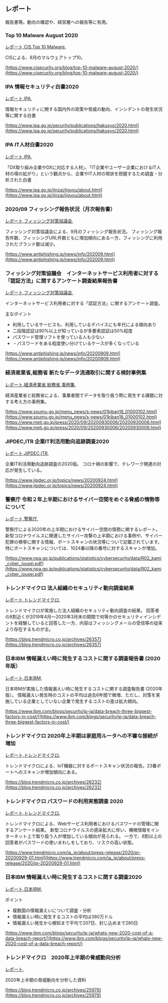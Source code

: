 ## レポート

報告書等。動向の確認や、経営層への報告等に有用。

### Top 10 Malware August 2020
[レポート](レポート.html),[CIS](CIS.html),[Top 10 Malware](Top_10_Malware.html),

CISによる、8月のマルウェアトップ10。

[https://www.cisecurity.org/blog/top-10-malware-august-2020/](https://www.cisecurity.org/blog/top-10-malware-august-2020/)

### IPA 情報セキュリティ白書2020
[レポート](レポート.html),[IPA](IPA.html),

情報セキュリティに関する国内外の政策や脅威の動向、インシデントの発生状況等に関する白書

[https://www.ipa.go.jp/security/publications/hakusyo/2020.html](https://www.ipa.go.jp/security/publications/hakusyo/2020.html)

### IPA IT人材白書2020
[レポート](レポート.html),[IPA](IPA.html),

「DX取り組み企業やDXに対応する人材」、「IT企業やユーザー企業におけるIT人材の場の拡がり」という観点から、企業やIT人材の現状を把握するため調査・分析された白書

[https://www.ipa.go.jp/jinzai/jigyou/about.html](https://www.ipa.go.jp/jinzai/jigyou/about.html)


### 2020/09 フィッシング報告状況（月次報告書）
[レポート](レポート.html),[フィッシング対策協議会](フィッシング対策協議会.html),

フィッシング対策協議会による、9月のフィッシング報告状況。
フィッシング報告件数、フィッシングURL件数ともに増加傾向にある一方、フィッシングに利用されたブランド数は減少。

[https://www.antiphishing.jp/news/info/202009.html](https://www.antiphishing.jp/news/info/202009.html)

### フィッシング対策協議会　インターネットサービス利用者に対する 「認証方法」に関するアンケート調査結果報告書
[レポート](レポート.html),[フィッシング対策協議会](フィッシング対策協議会.html),

インターネットサービス利用者に対する「認証方法」に関するアンケート調査。

主なポイント
* 利用しているサービスも、利用しているデバイスにも年代による傾向あり
* 二段階認証は90%以上が知っているが多要素認証は50%程度
* パスワード管理ソフトを使っている人も少ない
* ・パスワードをある程度使い分けているケースが多くなっている

[https://www.antiphishing.jp/news/info/20200909.html](https://www.antiphishing.jp/news/info/20200909.html)


### 経済産業省,総務省 新たなデータ流通取引に関する検討事例集
[レポート](レポート.html),[経済産業省](経済産業省.html),[総務省](総務省.html),[事例集](事例集.html),

経済産業省と総務省による、事業者間でデータを取り扱う際に発生する課題に対する考え方の事例集。

[https://www.soumu.go.jp/menu_news/s-news/01kiban18_01000102.html](https://www.soumu.go.jp/menu_news/s-news/01kiban18_01000102.html)
[https://www.meti.go.jp/press/2020/09/20200930006/20200930006.html](https://www.meti.go.jp/press/2020/09/20200930006/20200930006.html)

### JIPDEC,ITR 企業IT利活用動向追跡調査2020
[レポート](レポート.html),[JIPDEC](JIPDEC.html),[ITR](ITR.html),

企業IT利活用動向追跡調査の2020版。
コロナ禍の影響で、テレワーク関連の対応が発生している。

[https://www.jipdec.or.jp/topics/news/20200924.html](https://www.jipdec.or.jp/topics/news/20200924.html)

### 警察庁 令和２年上半期におけるサイバー空間をめぐる脅威の情勢等について
[レポート](レポート.html),[警察庁](警察庁.html),

警察庁による2020年の上半期におけるサイバー空間の情勢に関するレポート。
新型コロナウイルスに関連したサイバー攻撃の上半期における事例や、サイバー犯罪の検挙に関する情報、ポートスキャンの状況等について記載されています。特にポートスキャンについては、1024番以降の番号に対するスキャンが増加。

[https://www.npa.go.jp/publications/statistics/cybersecurity/data/R02_kami_cyber_jousei.pdf](https://www.npa.go.jp/publications/statistics/cybersecurity/data/R02_kami_cyber_jousei.pdf)

### トレンドマイクロ 法人組織のセキュリティ動向調査結果
[レポート](レポート.html),[トレンドマイクロ](トレンドマイクロ.html),

トレンドマイクロが実施した法人組織のセキュリティ動向調査の結果。
回答者の8割近くが2019年4月～2020年3月末の期間で何等かのセキュリティインシデントを経験していると回答した一方、内容はフィッシングメールの受信等の従来より存在するものが主。

[https://blog.trendmicro.co.jp/archives/26357](https://blog.trendmicro.co.jp/archives/26357)

### 日本IBM 情報漏えい時に発生するコストに関する調査報告書 (2020年版）
[レポート](レポート.html),[日本IBM](日本IBM.html),

日本IBMが実施した情報漏えい時に発生するコストに関する調査報告書 (2020年版）。
情報漏えい発生時のコストの平均は過去6年間で微増、ただし、対策を実施している企業としていない企業で発生するコストの差は拡大傾向。

[https://www.ibm.com/blogs/security/jp-ja/data-breach-three-biggest-factors-in-cost/](https://www.ibm.com/blogs/security/jp-ja/data-breach-three-biggest-factors-in-cost/)

### トレンドマイクロ 2020年上半期は家庭用ルータへの不審な接続が増加
[レポート](レポート.html),[トレンドマイクロ](トレンドマイクロ.html),

トレンドマイクロによる、IoT機器に対するポートスキャン状況の報告。23番ポートへのスキャンが増加傾向にある。

[https://blog.trendmicro.co.jp/archives/26232](https://blog.trendmicro.co.jp/archives/26232)

### トレンドマイクロ パスワードの利用実態調査 2020
[レポート](レポート.html),[トレンドマイクロ](トレンドマイクロ.html),

トレンドマイクロによる、Webサービス利用者におけるパスワードの管理に関するアンケート結果。
新型コロナウイルスの感染拡大に伴い、機微情報をインターネット上で取り扱う人が増加している傾向が見られる。
一方で、8割以上の回答者がパスワードの使いまわしをしており、リスクの高い状態。

[https://www.trendmicro.com/ja_jp/about/press-release/2020/pr-20200929-01.html](https://www.trendmicro.com/ja_jp/about/press-release/2020/pr-20200929-01.html)

### 日本IBM 情報漏えい時に発生するコストに関する調査2020
[レポート](レポート.html),[日本IBM](日本IBM.html),

ポイント
* 複数国の情報漏えいについて調査・分析
* 情報漏えい時に発生するコストの平均は380万ドル
* 情報漏えい発生から検知まで平均で207日、封じ込めまで280日

[https://www.ibm.com/blogs/security/jp-ja/whats-new-2020-cost-of-a-data-breach-report/](https://www.ibm.com/blogs/security/jp-ja/whats-new-2020-cost-of-a-data-breach-report/)


### トレンドマイクロ　2020年上半期の脅威動向分析
[レポート](レポート.html),

2020年上半期の脅威動向を分析した資料

[https://blog.trendmicro.co.jp/archives/25979](https://blog.trendmicro.co.jp/archives/25979)

